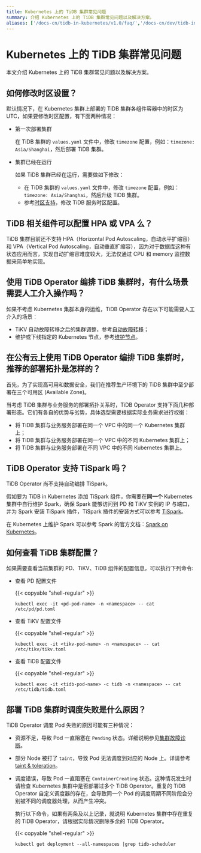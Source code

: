 ```yaml
---
title: Kubernetes 上的 TiDB 集群常见问题
summary: 介绍 Kubernetes 上的 TiDB 集群常见问题以及解决方案。
aliases: ['/docs-cn/tidb-in-kubernetes/v1.0/faq/','/docs-cn/dev/tidb-in-kubernetes/faq/','/docs-cn/v3.1/tidb-in-kubernetes/faq/','/docs-cn/v3.0/tidb-in-kubernetes/faq/']
---
```


# Kubernetes 上的 TiDB 集群常见问题

本文介绍 Kubernetes 上的 TiDB 集群常见问题以及解决方案。

## 如何修改时区设置？

默认情况下，在 Kubernetes 集群上部署的 TiDB 集群各组件容器中的时区为 UTC，如果要修改时区配置，有下面两种情况：

* 第一次部署集群

    在 TiDB 集群的 `values.yaml` 文件中，修改 `timezone` 配置，例如：`timezone: Asia/Shanghai`，然后部署 TiDB 集群。

* 集群已经在运行

    如果 TiDB 集群已经在运行，需要做如下修改：

    * 在 TiDB 集群的 `values.yaml` 文件中，修改 `timezone` 配置，例如：`timezone: Asia/Shanghai`，然后升级 TiDB 集群。
    * 参考[时区支持](https://pingcap.com/docs-cn/v3.0/how-to/configure/time-zone)，修改 TiDB 服务时区配置。

## TiDB 相关组件可以配置 HPA 或 VPA 么？

TiDB 集群目前还不支持 HPA（Horizontal Pod Autoscaling，自动水平扩缩容）和 VPA（Vertical Pod Autoscaling，自动垂直扩缩容），因为对于数据库这种有状态应用而言，实现自动扩缩容难度较大，无法仅通过 CPU 和 memory 监控数据来简单地实现。

## 使用 TiDB Operator 编排 TiDB 集群时，有什么场景需要人工介入操作吗？

如果不考虑 Kubernetes 集群本身的运维，TiDB Operator 存在以下可能需要人工介入的场景：

* TiKV 自动故障转移之后的集群调整，参考[自动故障转移](use-auto-failover.md)；
* 维护或下线指定的 Kubernetes 节点，参考[维护节点](maintain-a-kubernetes-node.md)。

## 在公有云上使用 TiDB Operator 编排 TiDB 集群时，推荐的部署拓扑是怎样的？

首先，为了实现高可用和数据安全，我们在推荐生产环境下的 TiDB 集群中至少部署在三个可用区 (Available Zone)。

当考虑 TiDB 集群与业务服务的部署拓扑关系时，TiDB Operator 支持下面几种部署形态。它们有各自的优势与劣势，具体选型需要根据实际业务需求进行权衡：

* 将 TiDB 集群与业务服务部署在同一个 VPC 中的同一个 Kubernetes 集群上；
* 将 TiDB 集群与业务服务部署在同一个 VPC 中的不同 Kubernetes 集群上；
* 将 TiDB 集群与业务服务部署在不同 VPC 中的不同 Kubernetes 集群上。

## TiDB Operator 支持 TiSpark 吗？

TiDB Operator 尚不支持自动编排 TiSpark。

假如要为 TiDB in Kubernetes 添加 TiSpark 组件，你需要在**同一个** Kubernetes 集群中自行维护 Spark，确保 Spark 能够访问到 PD 和 TiKV 实例的 IP 与端口，并为 Spark 安装 TiSpark 插件，TiSpark 插件的安装方式可以参考 [TiSpark](https://pingcap.com/docs-cn/v3.0/reference/tispark/#已有-Spark-集群的部署方式)。

在 Kubernetes 上维护 Spark 可以参考 Spark 的官方文档：[Spark on Kubernetes](http://spark.apache.org/docs/latest/running-on-kubernetes.html)。

## 如何查看 TiDB 集群配置？

如果需要查看当前集群的 PD、TiKV、TiDB 组件的配置信息，可以执行下列命令:

* 查看 PD 配置文件

    {{< copyable "shell-regular" >}}

    ```shell
    kubectl exec -it <pd-pod-name> -n <namespace> -- cat /etc/pd/pd.toml
    ```

* 查看 TiKV 配置文件

    {{< copyable "shell-regular" >}}

    ```shell
    kubectl exec -it <tikv-pod-name> -n <namespace> -- cat /etc/tikv/tikv.toml
    ```

* 查看 TiDB 配置文件

    {{< copyable "shell-regular" >}}

    ```shell
    kubectl exec -it <tidb-pod-name> -c tidb -n <namespace> -- cat /etc/tidb/tidb.toml
    ```

## 部署 TiDB 集群时调度失败是什么原因？

TiDB Operator 调度 Pod 失败的原因可能有三种情况：

* 资源不足，导致 Pod 一直阻塞在 `Pending` 状态。详细说明参见[集群故障诊断](troubleshoot.md)。

* 部分 Node 被打了 `taint`，导致 Pod 无法调度到对应的 Node 上。详请参考 [taint & toleration](https://kubernetes.io/docs/concepts/configuration/taint-and-toleration/)。

* 调度错误，导致 Pod 一直阻塞在 `ContainerCreating` 状态。这种情况发生时请检查 Kubernetes 集群中是否部署过多个 TiDB Operator。重复的 TiDB Operator 自定义调度器的存在，会导致同一个 Pod 的调度周期不同阶段会分别被不同的调度器处理，从而产生冲突。

    执行以下命令，如果有两条及以上记录，就说明 Kubernetes 集群中存在重复的 TiDB Operator，请根据实际情况删除多余的 TiDB Operator。

    {{< copyable "shell-regular" >}}

    ```shell
    kubectl get deployment --all-namespaces |grep tidb-scheduler
    ```
